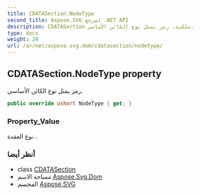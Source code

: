 ```yaml
---
title: CDATASection.NodeType
second_title: Aspose.SVG لمرجع .NET API
description: CDATASection ملكية. رمز يمثل نوع الكائن الأساسي.
type: docs
weight: 20
url: /ar/net/aspose.svg.dom/cdatasection/nodetype/
---
```

## CDATASection.NodeType property

رمز يمثل نوع الكائن الأساسي.

```csharp
public override ushort NodeType { get; }
```

### Property_Value

نوع العقدة .

### أنظر أيضا

* class [CDATASection](../)
* مساحة الاسم [Aspose.Svg.Dom](../../cdatasection/)
* المجسم [Aspose.SVG](../../../)


